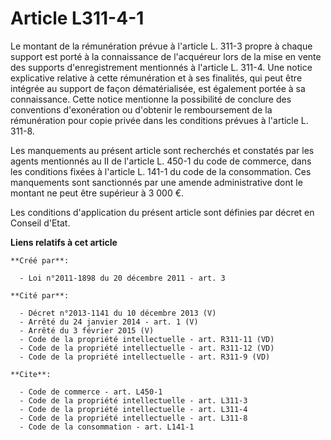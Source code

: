 # Article L311-4-1

Le montant de la rémunération prévue à l'article L. 311-3  propre à chaque support est porté à la connaissance de l'acquéreur
lors de la mise en vente des supports d'enregistrement mentionnés à l'article L. 311-4. Une notice explicative relative à
cette rémunération et à ses finalités, qui peut être intégrée au support de façon dématérialisée, est également portée à sa
connaissance. Cette notice mentionne la possibilité de conclure des conventions d'exonération ou d'obtenir le remboursement
de la rémunération pour copie privée dans les conditions prévues à l'article L. 311-8. 

Les manquements au présent article sont recherchés et constatés par les agents mentionnés au II de l'article L. 450-1 du code
de commerce, dans les conditions fixées à l'article L. 141-1 du code de la consommation. Ces manquements sont sanctionnés par
une amende administrative dont le montant ne peut être supérieur à 3 000 €. 

Les conditions d'application du présent article sont définies par décret en Conseil d'Etat.

**Liens relatifs à cet article**

	**Créé par**:

	  - Loi n°2011-1898 du 20 décembre 2011 - art. 3

	**Cité par**:

	  - Décret n°2013-1141 du 10 décembre 2013 (V)
	  - Arrêté du 24 janvier 2014 - art. 1 (V)
	  - Arrêté du 3 février 2015 (V)
	  - Code de la propriété intellectuelle - art. R311-11 (VD)
	  - Code de la propriété intellectuelle - art. R311-12 (VD)
	  - Code de la propriété intellectuelle - art. R311-9 (VD)

	**Cite**:

	  - Code de commerce - art. L450-1
	  - Code de la propriété intellectuelle - art. L311-3
	  - Code de la propriété intellectuelle - art. L311-4
	  - Code de la propriété intellectuelle - art. L311-8
	  - Code de la consommation - art. L141-1
